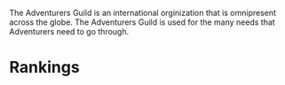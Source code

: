 The Adventurers Guild is an international orginization that is omnipresent across the globe. The Adventurers Guild is used for the many needs that Adventurers need to go through.

# Rankings
